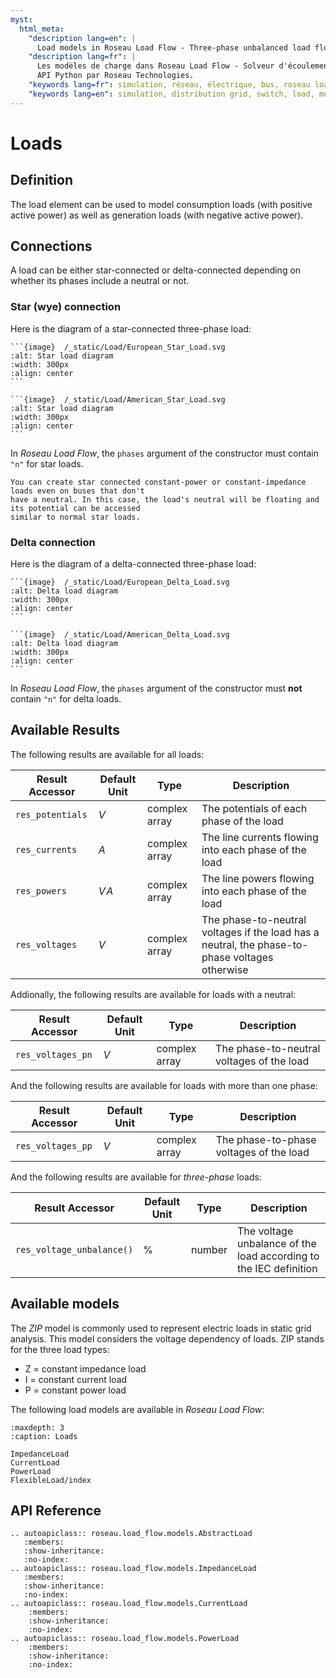 ```yaml
---
myst:
  html_meta:
    "description lang=en": |
      Load models in Roseau Load Flow - Three-phase unbalanced load flow solver in a Python API by Roseau Technologies.
    "description lang=fr": |
      Les modèles de charge dans Roseau Load Flow - Solveur d'écoulement de charge triphasé et déséquilibré dans une
      API Python par Roseau Technologies.
    "keywords lang=fr": simulation, réseau, électrique, bus, roseau load flow, charges, modèle
    "keywords lang=en": simulation, distribution grid, switch, load, model
---
```


# Loads

## Definition

The load element can be used to model consumption loads (with positive active power) as well as
generation loads (with negative active power).

## Connections

A load can be either star-connected or delta-connected depending on whether its phases include a
neutral or not.

### Star (wye) connection

Here is the diagram of a star-connected three-phase load:

````{tab} European standards
```{image}  /_static/Load/European_Star_Load.svg
:alt: Star load diagram
:width: 300px
:align: center
```
````

````{tab} American standards
```{image}  /_static/Load/American_Star_Load.svg
:alt: Star load diagram
:width: 300px
:align: center
```
````

In _Roseau Load Flow_, the `phases` argument of the constructor must contain `"n"` for star loads.

```{note}
You can create star connected constant-power or constant-impedance loads even on buses that don't
have a neutral. In this case, the load's neutral will be floating and its potential can be accessed
similar to normal star loads.
```

### Delta connection

Here is the diagram of a delta-connected three-phase load:

````{tab} European standards
```{image}  /_static/Load/European_Delta_Load.svg
:alt: Delta load diagram
:width: 300px
:align: center
```
````

````{tab} American standards
```{image}  /_static/Load/American_Delta_Load.svg
:alt: Delta load diagram
:width: 300px
:align: center
```
````

In _Roseau Load Flow_, the `phases` argument of the constructor must **not** contain `"n"` for delta
loads.

## Available Results

The following results are available for all loads:

| Result Accessor  | Default Unit | Type          | Description                                                                                    |
| ---------------- | ------------ | ------------- | ---------------------------------------------------------------------------------------------- |
| `res_potentials` | $V$          | complex array | The potentials of each phase of the load                                                       |
| `res_currents`   | $A$          | complex array | The line currents flowing into each phase of the load                                          |
| `res_powers`     | $V\!A$       | complex array | The line powers flowing into each phase of the load                                            |
| `res_voltages`   | $V$          | complex array | The phase-to-neutral voltages if the load has a neutral, the phase-to-phase voltages otherwise |

Addionally, the following results are available for loads with a neutral:

| Result Accessor   | Default Unit | Type          | Description                               |
| ----------------- | ------------ | ------------- | ----------------------------------------- |
| `res_voltages_pn` | $V$          | complex array | The phase-to-neutral voltages of the load |

And the following results are available for loads with more than one phase:

| Result Accessor   | Default Unit | Type          | Description                             |
| ----------------- | ------------ | ------------- | --------------------------------------- |
| `res_voltages_pp` | $V$          | complex array | The phase-to-phase voltages of the load |

And the following results are available for _three-phase_ loads:

| Result Accessor           | Default Unit | Type   | Description                                                       |
| ------------------------- | ------------ | ------ | ----------------------------------------------------------------- |
| `res_voltage_unbalance()` | $\%$         | number | The voltage unbalance of the load according to the IEC definition |

## Available models

The _ZIP_ model is commonly used to represent electric loads in static grid analysis. This model
considers the voltage dependency of loads. ZIP stands for the three load types:

- Z = constant impedance load
- I = constant current load
- P = constant power load

The following load models are available in _Roseau Load Flow_:

```{toctree}
:maxdepth: 3
:caption: Loads

ImpedanceLoad
CurrentLoad
PowerLoad
FlexibleLoad/index
```

## API Reference

```{eval-rst}
.. autoapiclass:: roseau.load_flow.models.AbstractLoad
   :members:
   :show-inheritance:
   :no-index:
.. autoapiclass:: roseau.load_flow.models.ImpedanceLoad
   :members:
   :show-inheritance:
   :no-index:
.. autoapiclass:: roseau.load_flow.models.CurrentLoad
    :members:
    :show-inheritance:
    :no-index:
.. autoapiclass:: roseau.load_flow.models.PowerLoad
    :members:
    :show-inheritance:
    :no-index:
```
